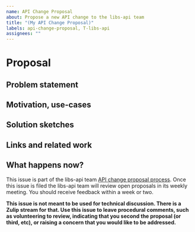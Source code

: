 ```yaml
---
name: API Change Proposal
about: Propose a new API change to the libs-api team
title: "(My API Change Proposal)"
labels: api-change-proposal, T-libs-api
assignees: ""
---
```


# Proposal

## Problem statement

<!-- Start with a concise description of the problem(s) this API change proposal is trying to solve. -->

## Motivation, use-cases

<!-- Next add any motivating examples. Examples should ideally be real world examples or minimized versions of the real world example in scenarios where the motivating code is not open source. -->

## Solution sketches

<!-- Please also sketch out one or more solutions to the problem. For alternative solutions please also include any reasoning for why you didn't suggest those as the primary solution. You don't have to have all the details worked out, but it should be enough to convey the idea. -->

## Links and related work

<!-- Provide links to any internal thread(s), github issues, related work from other languages, or other things that are worth following up on. -->

## What happens now?

This issue is part of the libs-api team [API change proposal process]. Once this issue is filed the libs-api team will review open proposals in its weekly meeting. You should receive feedback within a week or two.

**This issue is not meant to be used for technical discussion. There is a Zulip stream for that. Use this issue to leave procedural comments, such as volunteering to review, indicating that you second the proposal (or third, etc), or raising a concern that you would like to be addressed.**

[API change proposal process]: https://std-dev-guide.rust-lang.org/feature-lifecycle/api-change-proposals.html
